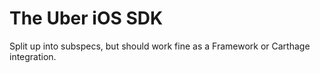 # The Uber iOS SDK
Split up into subspecs, but should work fine as a Framework or Carthage integration.